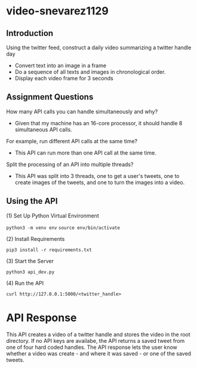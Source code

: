 # video-snevarez1129

## Introduction

Using the twitter feed, construct a daily video summarizing a twitter handle day
* Convert text into an image in a frame
* Do a sequence of all texts and images in chronological order.
* Display each video frame for 3 seconds

## Assignment Questions

How many API calls you can handle simultaneously and why?
* Given that my machine has an 16-core processor, it should handle 8 simultaneous API calls.

For example, run different API calls at the same time?
* This API can run more than one API call at the same time.

Split the processing of an API into multiple threads?
* This API was split into 3 threads, one to get a user's tweets, one to create images of the tweets, and one to turn the images into a video.

## Using the API

(1) Set Up Python Virtual Environment

`python3 -m venv env`
`source env/bin/activate`

(2) Install Requirements

`pip3 install -r requirements.txt`

(3) Start the Server

`python3 api_dev.py`

(4) Run the API

`curl http://127.0.0.1:5000/<twitter_handle>`

# API Response
This API creates a video of a twitter handle and stores the video in the root directory. If no API keys are availabe, the API returns a saved tweet from one of four hard coded handles. The API response lets the user know whether a video was create - and where it was saved - or one of the saved tweets.
